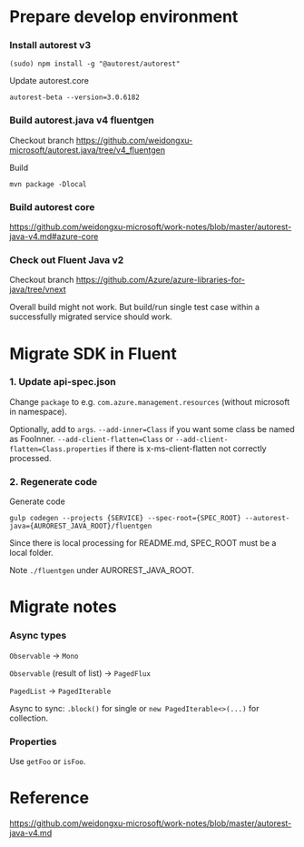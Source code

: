 # Prepare develop environment #

### Install autorest v3 ###

`(sudo) npm install -g "@autorest/autorest"`

Update autorest.core

`autorest-beta --version=3.0.6182`

### Build autorest.java v4 fluentgen ###

Checkout branch https://github.com/weidongxu-microsoft/autorest.java/tree/v4_fluentgen

Build

`mvn package -Dlocal`

### Build autorest core ###

https://github.com/weidongxu-microsoft/work-notes/blob/master/autorest-java-v4.md#azure-core

### Check out Fluent Java v2 ###

Checkout branch https://github.com/Azure/azure-libraries-for-java/tree/vnext

Overall build might not work. But build/run single test case within a successfully migrated service should work.

# Migrate SDK in Fluent #

### 1. Update api-spec.json ###

Change `package` to e.g. `com.azure.management.resources` (without microsoft in namespace).

Optionally, add to `args`.
`--add-inner=Class` if you want some class be named as FooInner.
`--add-client-flatten=Class` or `--add-client-flatten=Class.properties` if there is x-ms-client-flatten not correctly processed.

### 2. Regenerate code ###

Generate code

`gulp codegen --projects {SERVICE} --spec-root={SPEC_ROOT} --autorest-java={AUROREST_JAVA_ROOT}/fluentgen`

Since there is local processing for README.md, SPEC_ROOT must be a local folder.

Note `./fluentgen` under AUROREST_JAVA_ROOT.

# Migrate notes #

### Async types ###

`Observable` -> `Mono`

`Observable` (result of list) -> `PagedFlux`

`PagedList` -> `PagedIterable`

Async to sync: `.block()` for single or `new PagedIterable<>(...)` for collection.

### Properties ###

Use `getFoo` or `isFoo`.

# Reference #

https://github.com/weidongxu-microsoft/work-notes/blob/master/autorest-java-v4.md
